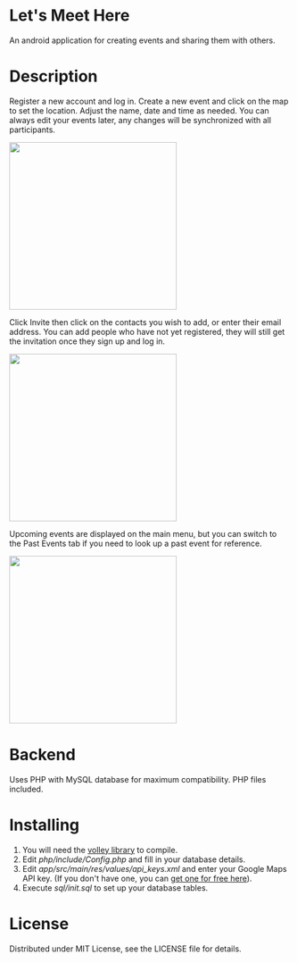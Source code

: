 # Let's Meet Here
An android application for creating events and sharing them with others.

# Description
Register a new account and log in. 
Create a new event and click on the map to set the location. Adjust the name, date and time as needed. You can always edit your events later, any changes will be synchronized with all participants.

<img src="https://github.com/gacsoft/letsmeethere/blob/master/images/map.png" width="300">

Click Invite then click on the contacts you wish to add, or enter their email address. You can add people who have not yet registered, they will still get the invitation once they sign up and log in. 

<img src="https://github.com/gacsoft/letsmeethere/blob/master/images/invite.png" width="300">

Upcoming events are displayed on the main menu, but you can switch to the Past Events tab if you need to look up a past event for reference.  

<img src="https://github.com/gacsoft/letsmeethere/blob/master/images/main.png" width="300">

# Backend
Uses PHP with MySQL database for maximum compatibility. PHP files included. 

# Installing
1. You will need the <a href="https://android.googlesource.com/platform/frameworks/volley/">volley library</a> to compile.<br>
2. Edit <i>php/include/Config.php</i> and fill in your database details.<br>
3. Edit <i>app/src/main/res/values/api_keys.xml</i> and enter your Google Maps API key. (If you don't have one, you can <a href="https://developers.google.com/maps/documentation/javascript/get-api-key">get one for free here</a>).<br>
4. Execute <i>sql/init.sql</i> to set up your database tables.

# License
Distributed under MIT License, see the LICENSE file for details.